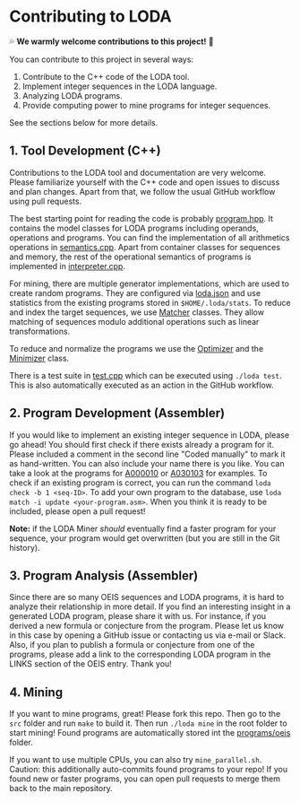 # Contributing to LODA

:sweat_drops: **We warmly welcome contributions to this project!** :eyes:

You can contribute to this project in several ways:

1. Contribute to the C++ code of the LODA tool.
2. Implement integer sequences in the LODA language.
3. Analyzing LODA programs. 
4. Provide computing power to mine programs for integer sequences.

See the sections below for more details.

## 1. Tool Development (C++)

Contributions to the LODA tool and documentation are very welcome. Please familiarize yourself with the C++ code and open issues to discuss and plan changes.
Apart from that, we follow the usual GitHub workflow using pull requests. 

The best starting point for reading the code is probably [program.hpp](/src/include/program.hpp). It contains the model classes for LODA programs including operands, operations and programs. You can find the implementation of all arithmetics operations in [semantics.cpp](/src/semantics.cpp). Apart from container classes for sequences and memory, the rest of the operational semantics of programs is implemented in [interpreter.cpp](/src/interpreter.cpp).

For mining, there are multiple generator implementations, which are used to create random programs. They are configured via [loda.json](/loda.json) and use statistics from the existing programs stored in `$HOME/.loda/stats`. To reduce and index the target sequences, we use [Matcher](/src/include/matcher.hpp) classes. They allow matching of sequences modulo additional operations such as linear transformations.

To reduce and normalize the programs we use the [Optimizer](/src/include/optimizer.hpp) and the [Minimizer](/src/include/minimizer.hpp) class.

There is a test suite in [test.cpp](/src/test.cpp) which can be executed using `./loda test`. This is also automatically executed as an action in the GitHub workflow.

## 2. Program Development (Assembler)

If you would like to implement an existing integer sequence in LODA, please go ahead! You should first check if there exists already a program for it.
Please included a comment in the second line "Coded manually" to mark it as hand-written. You can also include your name there is you like. You can
take a look at the programs for [A000010](/programs/oeis/000/A000010.asm) or
[A030103](/programs/oeis/030/A030103.asm) for examples. To check if an existing program is correct, you can run the command
`loda check -b 1 <seq-ID>`. To add your own program to the database, use `loda match -i update <your-program.asm>`.
When you think it is ready to be included, please open a pull request!

**Note:** if the LODA Miner _should_ eventually find a faster program for your sequence, your program would get overwritten (but you are still in the Git history). 

## 3. Program Analysis (Assembler)

Since there are so many OEIS sequences and LODA programs, it is hard to analyze their relationship in more detail. If you find an interesting insight in a generated LODA program, please share it with us. For instance, if you derived a new formula or conjecture from the program. Please let us know in this case by opening a GitHub issue or contacting us via e-mail or Slack. Also, if you plan to publish a formula or conjecture from one of the programs, please add a link to the corresponding LODA program in the LINKS section of the OEIS entry. Thank you!

## 4. Mining

If you want to mine programs, great! Please fork this repo. Then go to the `src` folder and run `make`
to build it. Then run `./loda mine` in the root folder to start mining! Found programs are automatically
stored int the [programs/oeis](/programs/oeis) folder.

If you want to use multiple CPUs, you can also try `mine_parallel.sh`. Caution: this additionally
auto-commits found programs to your repo! If you found new or faster programs, you can open pull
requests to merge them back to the main repository.
